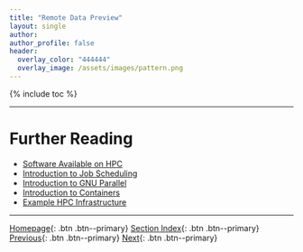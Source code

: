 ```yaml
---
title: "Remote Data Preview"
layout: single
author:
author_profile: false
header:
  overlay_color: "444444"
  overlay_image: /assets/images/pattern.png
---
```


{% include toc %}









___
# Further Reading
* [Software Available on HPC](04-software-available-on-HPC)
* [Introduction to Job Scheduling](05-introduction-to-job-scheduling)
* [Introduction to GNU Parallel](06-introduction-to-gnu-parallel)
* [Introduction to Containers](07-introduction-to-containers)
* [Example HPC Infrastructure](08-example-hpc-infrastructure)

___

[Homepage](../index.md){: .btn  .btn--primary}
[Section Index](00-IntroToHPC-LandingPage){: .btn  .btn--primary}
[Previous](03A-remote-data-transfer){: .btn  .btn--primary}
[Next](04-software-available-on-HPC){: .btn  .btn--primary}
